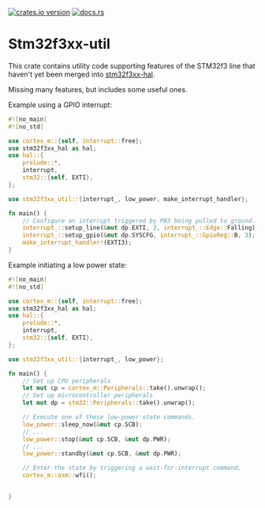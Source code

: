 [![crates.io version](https://meritbadge.herokuapp.com/stm32f3xx-util)](https://crates.io/crates/stm32f3xx-util)
[![docs.rs](https://docs.rs/stm32f3xx-util/badge.svg)](https://docs.rs/stm32f3xx-util)

# Stm32f3xx-util

This crate contains utility code supporting features of the STM32f3 line that
haven't yet been merged into [stm32f3xx-hal](https://github.com/stm32-rs/stm32f3xx-hal).

Missing many features, but includes some useful ones.

Example using a GPIO interrupt:
```rust
#![no_main]
#![no_std]

use cortex_m::{self, interrupt::free};
use stm32f3xx_hal as hal;
use hal::{
    prelude::*,
    interrupt,
    stm32::{self, EXTI},
};

use stm32f3xx_util::{interrupt_, low_power, make_interrupt_handler};

fn main() {
    // Configure an interrupt triggered by PB3 being pulled to ground.
    interrupt_::setup_line(&mut dp.EXTI, 3, interrupt_::Edge::Falling);
    interrupt_::setup_gpio(&mut dp.SYSCFG, interrupt_::GpioReg::B, 3);
    make_interrupt_handler!(EXTI3);
}
```

Example initiating a low power state:
```rust
#![no_main]
#![no_std]

use cortex_m::{self, interrupt::free};
use stm32f3xx_hal as hal;
use hal::{
    prelude::*,
    interrupt,
    stm32::{self, EXTI},
};

use stm32f3xx_util::{interrupt_, low_power};

fn main() {
    // Set up CPU peripherals
    let mut cp = cortex_m::Peripherals::take().unwrap();
    // Set up microcontroller peripherals
    let mut dp = stm32::Peripherals::take().unwrap();

    // Execute one of these low-power state commands.
    low_power::sleep_now(&mut cp.SCB);
    // ...
    low_power::stop(&mut cp.SCB, &mut dp.PWR);
    // ...
    low_power::standby(&mut cp.SCB, &mut dp.PWR);

    // Enter the state by triggering a wait-for-interrupt command.
    cortex_m::asm::wfi();


}
```
